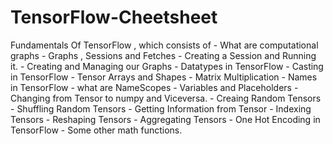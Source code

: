 # TensorFlow-Cheetsheet
Fundamentals Of TensorFlow , which consists of 
      -  What are computational graphs
      -  Graphs , Sessions and Fetches
      -  Creating a Session and Running it.
      -  Creating and Managing our Graphs
      -  Datatypes in TensorFlow
      -  Casting in TensorFlow
      -  Tensor Arrays and Shapes
      -  Matrix Multiplication
      -  Names in TensorFlow
      -  what are NameScopes
      -  Variables and Placeholders
      -  Changing from Tensor to numpy and Viceversa.
      -  Creaing Random Tensors
      -  Shuffling Random Tensors
      -  Getting Information from Tensor
      -  Indexing Tensors
      -  Reshaping Tensors
      -  Aggregating Tensors
      -  One Hot Encoding in TensorFlow
      -  Some other math functions.
